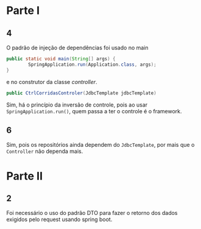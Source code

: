 # Parte I

## 4

O padrão de injeção de dependências foi usado no main

```java
public static void main(String[] args) {
		SpringApplication.run(Application.class, args);
}
```

e no construtor da classe *controller*.

```java
public CtrlCorridasControler(JdbcTemplate jdbcTemplate)
```

Sim, há o princípio da inversão de controle, pois ao usar `SpringApplication.run()`, quem passa a ter o controle é o framework.

## 6

Sim, pois os repositórios ainda dependem do `JdbcTemplate`, por mais que o `Controller` não dependa mais.

# Parte II

## 2

Foi necessário o uso do padrão DTO para fazer o retorno dos dados exigidos pelo request usando spring boot.